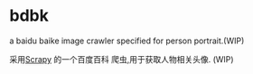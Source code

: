 bdbk
===

a baidu baike image crawler specified for person portrait.(WIP)


采用[Scrapy](https://github.com/scrapy/scrapy) 的一个百度百科 爬虫,用于获取人物相关头像. (WIP)
